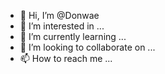 - 👋 Hi, I’m @Donwae
- 👀 I’m interested in ...
- 🌱 I’m currently learning ...
- 💞️ I’m looking to collaborate on ...
- 📫 How to reach me ...

<!---
Donwae/Donwae is a ✨ special ✨ repository because its `README.md` (this file) appears on your GitHub profile.
You can click the Preview link to take a look at your changes.
--->
